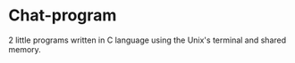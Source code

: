 # Chat-program
2 little programs written in C language using the Unix's terminal and shared memory.
